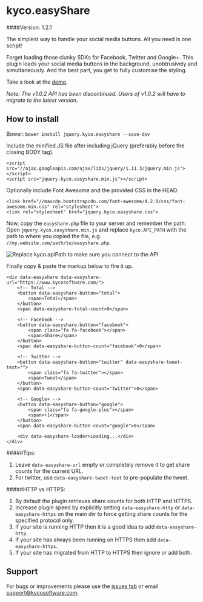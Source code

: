 kyco.easyShare
==============
####Version: 1.2.1

The simplest way to handle your social media buttons. All you need is one script!

Forget loading those clunky SDKs for Facebook, Twitter and Google+. This plugin
loads your social media buttons in the background, unobtrusively and simultaneously.
And the best part, you get to fully customise the styling.

Take a look at the [demo](https://www.kycosoftware.com/code/easyshare/demo).

_Note: The v1.0.2 API has been discontinued. Users of v1.0.2 will have to migrate to the latest version._

How to install
--------------

Bower: `bower install jquery.kyco.easyshare --save-dev`

Include the minified JS file after including jQuery (preferably before the closing BODY tag).

	<script src="//ajax.googleapis.com/ajax/libs/jquery/1.11.3/jquery.min.js"></script>
	<script src="jquery.kyco.easyshare.min.js"></script>

Optionally include Font Awesome and the provided CSS in the HEAD.

	<link href="//maxcdn.bootstrapcdn.com/font-awesome/4.2.0/css/font-awesome.min.css" rel="stylesheet">
	<link rel="stylesheet" href="jquery.kyco.easyshare.css">

Now, copy the `easyshare.php` file to your server and remember the path. Open
`jquery.kyco.easyshare.min.js` and replace `kyco.API_PATH` with the path to where
you copied the file, e.g. `//my.website.com/path/to/easyshare.php`.

![Replace kyco.apiPath to make sure you connect to the API](https://www.kycosoftware.com/uploads/easyshare/easyshare.png?v=2)

Finally copy & paste the markup below to fire it up.

```
<div data-easyshare data-easyshare-url="https://www.kycosoftware.com/">
	<!-- Total -->
	<button data-easyshare-button="total">
		<span>Total</span>
	</button>
	<span data-easyshare-total-count>0</span>

	<!-- Facebook -->
	<button data-easyshare-button="facebook">
		<span class="fa fa-facebook"></span>
		<span>Share</span>
	</button>
	<span data-easyshare-button-count="facebook">0</span>

	<!-- Twitter -->
	<button data-easyshare-button="twitter" data-easyshare-tweet-text="">
		<span class="fa fa-twitter"></span>
		<span>Tweet</span>
	</button>
	<span data-easyshare-button-count="twitter">0</span>

	<!-- Google+ -->
	<button data-easyshare-button="google">
		<span class="fa fa-google-plus"></span>
		<span>+1</span>
	</button>
	<span data-easyshare-button-count="google">0</span>

	<div data-easyshare-loader>Loading...</div>
</div>
```

#####Tips:
1. Leave `data-easyshare-url` empty or completely remove it to get share counts for the current URL.
2. For twitter, use `data-easyshare-tweet-text` to pre-populate the tweet.

#####HTTP vs HTTPS:
1. By default the plugin retrieves share counts for both HTTP and HTTPS.
2. Increase plugin speed by explicitly setting `data-easyshare-http` or `data-easyshare-https`
on the main div to force getting share counts for the specified protocol only.
3. If your site is running HTTP then it is a good idea to add `data-easyshare-http`.
4. If your site has always been running on HTTPS then add `data-easyshare-https`.
5. If your site has migrated from HTTP to HTTPS then ignore or add both.

Support
-------

For bugs or improvements please use the [issues tab](https://github.com/kyco/jquery.kyco.easyshare/issues)
or email [support@kycosoftware.com](mailto:support@kycosoftware.com).
